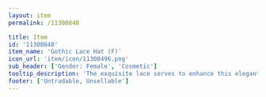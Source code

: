 ```yaml
---
layout: item
permalink: /11300848

title: Item
id: '11300848'
item_name: 'Gothic Lace Hat (F)'
icon_url: 'item/icon/11300496.png'
sub_header: ['Gender: Female', 'Cosmetic']
tooltip_description: 'The exquisite lace serves to enhance this elegant hat.'
footer: ['Untradable, Unsellable']
---
```

